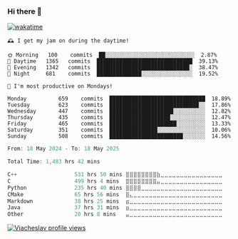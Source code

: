 ### Hi there 👋

[![wakatime](https://wakatime.com/badge/user/018c696b-0bdf-43bb-ab77-72c32d0bf4fe.svg)](https://wakatime.com/@018c696b-0bdf-43bb-ab77-72c32d0bf4fe)

<!-- README-STATS:START -->

```
🕰️ I get my jam on during the daytime!

🌞 Morning  	100    commits	██░░░░░░░░░░░░░░░░░░░░░░░░░░░░	2.87%
🌆 Daytime  	1365   commits	██████████████████████████████	39.13%
🌃 Evening  	1342   commits	█████████████████████████████░	38.47%
🌙 Night    	681    commits	██████████████░░░░░░░░░░░░░░░░	19.52%
```

```
📅 I'm most productive on Mondays!

Monday      	659    commits	██████████████████████████████	18.89%
Tuesday     	623    commits	████████████████████████████░░	17.86%
Wednesday   	447    commits	████████████████████░░░░░░░░░░	12.82%
Thursday    	435    commits	███████████████████░░░░░░░░░░░	12.47%
Friday      	465    commits	█████████████████████░░░░░░░░░	13.33%
Saturday    	351    commits	███████████████░░░░░░░░░░░░░░░	10.06%
Sunday      	508    commits	███████████████████████░░░░░░░	14.56%
```

<!-- README-STATS:END -->

<!--START_SECTION:waka-->

```C
From: 18 May 2024 - To: 18 May 2025

Total Time: 1,483 hrs 42 mins

C++                  531 hrs 50 mins ⣿⣿⣿⣿⣿⣿⣿⣿⣷⣀⣀⣀⣀⣀⣀⣀⣀⣀⣀⣀⣀⣀⣀⣀⣀   35.37 %
C                    499 hrs 4 mins  ⣿⣿⣿⣿⣿⣿⣿⣿⣤⣀⣀⣀⣀⣀⣀⣀⣀⣀⣀⣀⣀⣀⣀⣀⣀   33.19 %
Python               235 hrs 40 mins ⣿⣿⣿⣿⣀⣀⣀⣀⣀⣀⣀⣀⣀⣀⣀⣀⣀⣀⣀⣀⣀⣀⣀⣀⣀   15.67 %
CMake                65 hrs 56 mins  ⣿⣄⣀⣀⣀⣀⣀⣀⣀⣀⣀⣀⣀⣀⣀⣀⣀⣀⣀⣀⣀⣀⣀⣀⣀   04.38 %
Markdown             38 hrs 25 mins  ⣶⣀⣀⣀⣀⣀⣀⣀⣀⣀⣀⣀⣀⣀⣀⣀⣀⣀⣀⣀⣀⣀⣀⣀⣀   02.56 %
Java                 37 hrs 31 mins  ⣶⣀⣀⣀⣀⣀⣀⣀⣀⣀⣀⣀⣀⣀⣀⣀⣀⣀⣀⣀⣀⣀⣀⣀⣀   02.49 %
Other                20 hrs 8 mins   ⣤⣀⣀⣀⣀⣀⣀⣀⣀⣀⣀⣀⣀⣀⣀⣀⣀⣀⣀⣀⣀⣀⣀⣀⣀   01.34 %
```

<!--END_SECTION:waka-->

[![Viacheslav profile views](https://u8views.com/api/v1/github/profiles/25109435/views/day-week-month-total-count.svg)](https://u8views.com/github/Mcublog)
